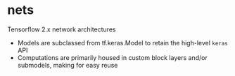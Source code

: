 # nets
Tensorflow 2.x network architectures

* Models are subclassed from tf.keras.Model to retain the high-level `keras` API
* Computations are primarily housed in custom block layers and/or submodels, making for easy reuse
